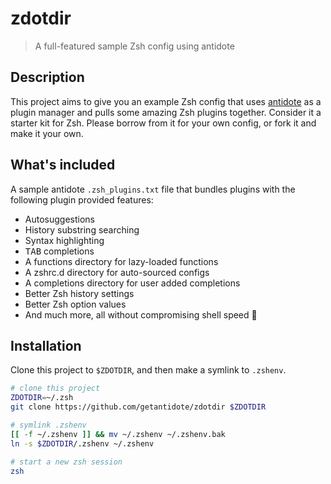 # zdotdir

> A full-featured sample Zsh config using antidote

## Description

This project aims to give you an example Zsh config that uses [antidote] as a plugin manager and pulls some amazing Zsh plugins together. Consider it a starter kit for Zsh. Please borrow from it for your own config, or fork it and make it your own.

## What's included

A sample antidote `.zsh_plugins.txt` file that bundles plugins with the following plugin provided features:
- Autosuggestions
- History substring searching
- Syntax highlighting
- <kbd>TAB</kbd> completions
- A functions directory for lazy-loaded functions
- A zshrc.d directory for auto-sourced configs
- A completions directory for user added completions
- Better Zsh history settings
- Better Zsh option values
- And much more, all without compromising shell speed :rocket:

## Installation

Clone this project to `$ZDOTDIR`, and then make a symlink to `.zshenv`.

```zsh
# clone this project
ZDOTDIR=~/.zsh
git clone https://github.com/getantidote/zdotdir $ZDOTDIR

# symlink .zshenv
[[ -f ~/.zshenv ]] && mv ~/.zshenv ~/.zshenv.bak
ln -s $ZDOTDIR/.zshenv ~/.zshenv

# start a new zsh session
zsh
```

[antidote]: https://getantidote.github.io
